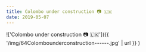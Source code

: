 ```yaml
---
title: Colombo under construction 📷 🇱🇰
date: 2019-05-07
---
```


!['Colombo under construction 📷 🇱🇰']({{ '/img/64Colombounderconstruction------.jpg' | url }} )